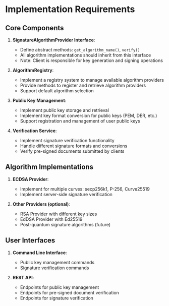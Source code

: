 # Implementation Requirements

## Core Components

1. **SignatureAlgorithmProvider Interface**:
   - Define abstract methods: `get_algorithm_name()`, `verify()`
   - All algorithm implementations should inherit from this interface
   - Note: Client is responsible for key generation and signing operations

2. **AlgorithmRegistry**:
   - Implement a registry system to manage available algorithm providers
   - Provide methods to register and retrieve algorithm providers
   - Support default algorithm selection

3. **Public Key Management**:
   - Implement public key storage and retrieval
   - Implement key format conversion for public keys (PEM, DER, etc.)
   - Support registration and management of user public keys

4. **Verification Service**:
   - Implement signature verification functionality
   - Handle different signature formats and conversions
   - Verify pre-signed documents submitted by clients

## Algorithm Implementations

1. **ECDSA Provider**:
   - Implement for multiple curves: secp256k1, P-256, Curve25519
   - Implement server-side signature verification

2. **Other Providers (optional)**:
   - RSA Provider with different key sizes
   - EdDSA Provider with Ed25519
   - Post-quantum signature algorithms (future)

## User Interfaces

1. **Command Line Interface**:
   - Public key management commands
   - Signature verification commands

2. **REST API**:
   - Endpoints for public key management
   - Endpoints for pre-signed document verification
   - Endpoints for signature verification 